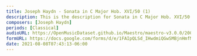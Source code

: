 ```yaml
---
title: Joseph Haydn - Sonata in C Major Hob. XVI/50 (1)
description: This is the description for Sonata in C Major Hob. XVI/50 by Joseph Haydn
composers: [Joseph Haydn]
periods: [Classical]
audioURL: https://OpenMusicDataset.github.io/Maestro/maestro-v3.0.0/2009/MIDI-Unprocessed_12_R1_2009_03-05_ORIG_MID--AUDIO_12_R1_2009_12_R1_2009_03_WAV.midi
formURL: https://docs.google.com/forms/d/e/1FAIpQLSd_IHwdmiQGwSMBjnHmfMF27YzxVddCBCX2ze0TJvFdKz3dlg/viewform
date: 2021-08-08T07:43:13-06:00
---
```

